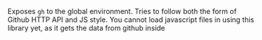 Exposes `gh` to the global environment. Tries to follow both the form of Github
HTTP API and JS style. 
You cannot load javascript files in using this library yet, as it gets the data from github inside <script> tags.
so really the gists wont work unless you know for sure you wont get any with JS in them, same with looking at repo code that has JS in it.

    //authenticating as yourself, I'd recommend using something like Amplify to store the user credentials in localstorage
    amplify.store("username", "YourUserName");
    amplify.store("token", "yourincrediblylongandtotallyawesometoken");
    gh.authenticate(amplify.store("username"), amplify.store("password"));
    var user = gh.user(amplify.store("username"));
    
   //this pulls data showing your user information from github
   //puts your gravatar image inside a div
   user.show(function (data) {
        var data = data.user
        console.log(data);
        $('#somediv").html('<img src="http://gravatar.com/avatar/' + data.gravatar+id + '.jpg?s=80">');
    });

    //show a users repositories, iterates through them and then appends them to a div
    new repo.constructor.forUser(amplify.store("username"), RepoListCallback, data);
    
    function RepoListCallback(data){
        console.log(data);
        if(data.repositories.length > 0) {
           for(var r=0;r<data.repositories.length; r++){
               $('<h1>' + data.repositories[r].name + '</h1>').appendTo('#somediv');
         }
     }
   

    //grabbing data from a form and sending it to update a user
    var params = {
                "company" : $("#companyname").val(),
                "name"      : $("#name").val
     }

     gh.user(user).update(params); //There is no callback to this post

   
COMPLETE
========

* Authentication
* Users
* Repos
* Commits
* Issues
* Gists
* Network
* Objects

TODO
====
* Make calls to github to pull repository files without using <script>
* Documentation
